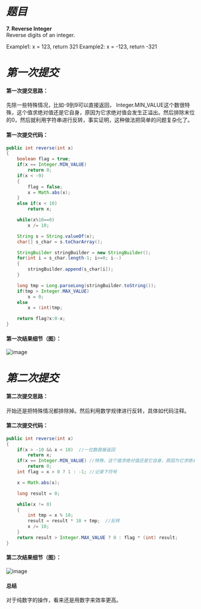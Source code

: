 # *题目*
**7. Reverse Integer**  
Reverse digits of an integer.

Example1: x = 123, return 321
Example2: x = -123, return -321

# *第一次提交*
#### 第一次提交思路：
先除一些特殊情况，比如-9到9可以直接返回， Integer.MIN_VALUE这个数很特殊，这个值求绝对值还是它自身，原因为它求绝对值会发生正溢出。然后排除末位的0，然后就利用字符串进行反转，事实证明，这种做法把简单的问题复杂化了。
#### 第一次提交代码：
```java
public int reverse(int x)
{
    boolean flag = true;
    if(x == Integer.MIN_VALUE)
        return 0;
    if(x < -9)
    {
        flag = false;
        x = Math.abs(x);
    }
    else if(x < 10)
        return x;

    while(x%10==0)
        x /= 10;

    String s = String.valueOf(x);
    char[] s_char = s.toCharArray();

    StringBuilder stringBuilder = new StringBuilder();
    for(int i = s_char.length-1; i>=0; i--)
    {
        stringBuilder.append(s_char[i]);
    }

    long tmp = Long.parseLong(stringBuilder.toString());
    if(tmp > Integer.MAX_VALUE)
        x = 0;
    else
        x = (int)tmp;

    return flag?x:0-x;
}
```
#### 第一次结果细节（图）：
![image](https://github.com/jnuyanfa/YanFa-LeetCode-with-JAVA/blob/master/src/leetcode007_ReserseInteger/img/1.png)

# *第二次提交*
#### 第二次提交思路：
开始还是把特殊情况都排除掉。然后利用数学规律进行反转，具体如代码注释。
#### 第二次提交代码：
```java
public int reverse(int x)
{
    if(x > -10 && x < 10)  //一位数直接返回
        return x;
    if(x == Integer.MIN_VALUE) //特殊，这个值求绝对值还是它自身，原因为它求绝对值会发生正溢出
        return 0;
    int flag = x > 0 ? 1 : -1; //记录下符号

    x = Math.abs(x);

    long result = 0;

    while(x != 0)
    {
        int tmp = x % 10;
        result = result * 10 + tmp;  //反转
        x /= 10;
    }
    return result > Integer.MAX_VALUE ? 0 : flag * (int) result;
}
```
#### 第二次结果细节（图）：
![image](https://github.com/jnuyanfa/YanFa-LeetCode-with-JAVA/blob/master/leetcode007_ReserseInteger/img/2.png)
#### 总结
对于纯数字的操作，看来还是用数字来效率更高。

